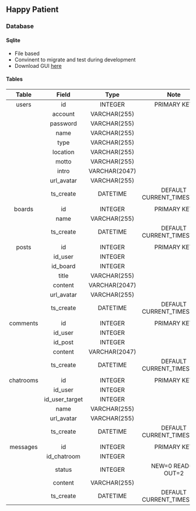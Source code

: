## Happy Patient
### Database
#### Sqlite
* File based
* Convinent to migrate and test during development
* Download GUI [here](https://sqlitebrowser.org/dl/)


#### Tables
|Table          |Field          |Type           |Note                           |
|:-:            |:-:            |:-:            |:-:                            |
|users          |id             |INTEGER        |PRIMARY KEY                    |
|               |account        |VARCHAR(255)   |                               |
|               |password       |VARCHAR(255)   |                               |
|               |name           |VARCHAR(255)   |                               |
|               |type           |VARCHAR(255)   |                               |
|               |location       |VARCHAR(255)   |                               |
|               |motto          |VARCHAR(255)   |                               |
|               |intro          |VARCHAR(2047)  |                               |
|               |url_avatar     |VARCHAR(255)   |                               |
|               |ts_create      |DATETIME       |DEFAULT CURRENT_TIMESTAMP      |
|               |               |               |                               |
|boards         |id             |INTEGER        |PRIMARY KEY                    |
|               |name           |VARCHAR(255)   |                               |
|               |ts_create      |DATETIME       |DEFAULT CURRENT_TIMESTAMP      |
|               |               |               |                               |
|posts          |id             |INTEGER        |PRIMARY KEY                    |
|               |id_user        |INTEGER        |                               |
|               |id_board       |INTEGER        |                               |
|               |title          |VARCHAR(255)   |                               |
|               |content        |VARCHAR(2047)  |                               |
|               |url_avatar     |VARCHAR(255)   |                               |
|               |ts_create      |DATETIME       |DEFAULT CURRENT_TIMESTAMP      |
|               |               |               |                               |
|comments       |id             |INTEGER        |PRIMARY KEY                    |
|               |id_user        |INTEGER        |                               |
|               |id_post        |INTEGER        |                               |
|               |content        |VARCHAR(2047)  |                               |
|               |ts_create      |DATETIME       |DEFAULT CURRENT_TIMESTAMP      |
|               |               |               |                               |
|chatrooms      |id             |INTEGER        |PRIMARY KEY                    |
|               |id_user        |INTEGER        |                               |
|               |id_user_target |INTEGER        |                               |
|               |name           |VARCHAR(255)   |                               |
|               |url_avatar     |VARCHAR(255)   |                               |
|               |ts_create      |DATETIME       |DEFAULT CURRENT_TIMESTAMP      |
|               |               |               |                               |
|messages       |id             |INTEGER        |PRIMARY KEY                    |
|               |id_chatroom    |INTEGER        |                               |
|               |status         |INTEGER        |NEW=0 READ=1 OUT=2             |
|               |content        |VARCHAR(255)   |                               |
|               |ts_create      |DATETIME       |DEFAULT CURRENT_TIMESTAMP      |

